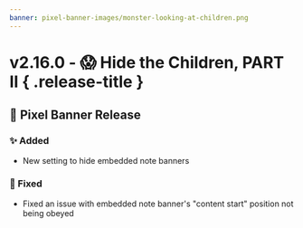 ```yaml
---
banner: pixel-banner-images/monster-looking-at-children.png
---
```


# v2.16.0 - 😱 Hide the Children, PART II { .release-title }
## 🚩 Pixel Banner Release

### ✨ Added
- New setting to hide embedded note banners

### 🐛 Fixed
- Fixed an issue with embedded note banner's "content start" position not being obeyed